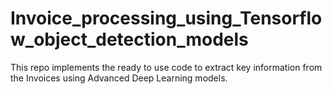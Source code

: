 # Invoice_processing_using_Tensorflow_object_detection_models
This repo implements the ready to use code to extract key information from the Invoices using Advanced Deep Learning models.
